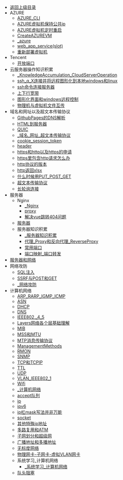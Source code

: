 - [返回上级目录](../_sidebar.md)
- AZURE
    - [AZURE_CLI](AZURE/AZURE_CLI.md)
    - [AZURE虚拟机保持公共ip](AZURE/AZURE虚拟机保持公共ip.md)
    - [AZURE虚拟机定时重启](AZURE/AZURE虚拟机定时重启.md)
    - [CreateAZUREVM](AZURE/CreateAZUREVM.md)
    - [_azure](AZURE/_azure.md)
    - [web_app_service(slot)](AZURE/web_app_service(slot).md)
    - [重新部署虚拟机](AZURE/重新部署虚拟机.md)
- Tencent
    - [开放端口](Tencent/开放端口.md)
- 云服务器操作知识积累
    - [_KnowledgeAccumulation_CloudServerOperation](云服务器操作知识积累/_KnowledgeAccumulation_CloudServerOperation.md)
    - [ssh_q_X连接并将远程图形化到本地windows和linux](云服务器操作知识积累/ssh_q_X连接并将远程图形化到本地windows和linux.md)
    - [ssh命令连接服务器](云服务器操作知识积累/ssh命令连接服务器.md)
    - [上下行宽带](云服务器操作知识积累/上下行宽带.md)
    - [图形化界面和windows远程控制](云服务器操作知识积累/图形化界面和windows远程控制.md)
    - [物理机与虚拟机文件互传](云服务器操作知识积累/物理机与虚拟机文件互传.md)
- 域名和网址以及超文本传输协议
    - [GithubPages的DNS解析](域名和网址以及超文本传输协议/GithubPages的DNS解析.md)
    - [HTML到服务器](域名和网址以及超文本传输协议/HTML到服务器.md)
    - [QUIC](域名和网址以及超文本传输协议/QUIC.md)
    - [_域名_网址_超文本传输协议](域名和网址以及超文本传输协议/_域名_网址_超文本传输协议.md)
    - [cookie_session_token](域名和网址以及超文本传输协议/cookie_session_token.md)
    - [header](域名和网址以及超文本传输协议/header.md)
    - [https和http以及https的申请](域名和网址以及超文本传输协议/https和http以及https的申请.md)
    - [https里包含http请求怎么办](域名和网址以及超文本传输协议/https里包含http请求怎么办.md)
    - [http协议的版本](域名和网址以及超文本传输协议/http协议的版本.md)
    - [http返回xlsx](域名和网址以及超文本传输协议/http返回xlsx.md)
    - [什么时候用PUT_POST_GET](域名和网址以及超文本传输协议/什么时候用PUT_POST_GET.md)
    - [超文本传输协议](域名和网址以及超文本传输协议/超文本传输协议.md)
    - [长轮询连接](域名和网址以及超文本传输协议/长轮询连接.md)
- 服务器
    - Nginx
        - [_Nginx](服务器/Nginx/_Nginx.md)
        - [proxy](服务器/Nginx/proxy.md)
        - [解决vue跳转404问题](服务器/Nginx/解决vue跳转404问题.md)
    - [服务器](服务器/服务器.md)
    - 服务器知识积累
        - [_服务器知识积累](服务器/服务器知识积累/_服务器知识积累.md)
        - [代理_Proxy和反向代理_ReverseProxy](服务器/服务器知识积累/代理_Proxy和反向代理_ReverseProxy.md)
        - [常用端口](服务器/服务器知识积累/常用端口.md)
        - [端口映射_端口转发](服务器/服务器知识积累/端口映射_端口转发.md)
- [服务器和网络](服务器和网络.md)
- 网络攻防
    - [SQL注入](网络攻防/SQL注入.md)
    - [SSRF与POST和GET](网络攻防/SSRF与POST和GET.md)
    - [_网络攻防](网络攻防/_网络攻防.md)
- 计算机网络
    - [ARP_RARP_IGMP_ICMP](计算机网络/ARP_RARP_IGMP_ICMP.md)
    - [ASN](计算机网络/ASN.md)
    - [DHCP](计算机网络/DHCP.md)
    - [DNS](计算机网络/DNS.md)
    - [IEEE802._4_5](计算机网络/IEEE802._4_5.md)
    - [Layers网络各个层基础理解](计算机网络/Layers网络各个层基础理解.md)
    - [MIB](计算机网络/MIB.md)
    - [MSS和MTU](计算机网络/MSS和MTU.md)
    - [MTP消息传输协议](计算机网络/MTP消息传输协议.md)
    - [ManagementMethods](计算机网络/ManagementMethods.md)
    - [RMON](计算机网络/RMON.md)
    - [SNMP](计算机网络/SNMP.md)
    - [TCP和TCPIP](计算机网络/TCP和TCPIP.md)
    - [TTL](计算机网络/TTL.md)
    - [UDP](计算机网络/UDP.md)
    - [VLAN_IEEE802_1](计算机网络/VLAN_IEEE802_1.md)
    - [Wifi](计算机网络/Wifi.md)
    - [_计算机网络](计算机网络/_计算机网络.md)
    - [accept队列](计算机网络/accept队列.md)
    - [ip](计算机网络/ip.md)
    - [ipv6](计算机网络/ipv6.md)
    - [ip杠mask写法并非万能](计算机网络/ip杠mask写法并非万能.md)
    - [socket](计算机网络/socket.md)
    - [其他特殊ip地址](计算机网络/其他特殊ip地址.md)
    - [多路复用和ATM](计算机网络/多路复用和ATM.md)
    - [子网划分和超级网](计算机网络/子网划分和超级网.md)
    - [广播地址和多播地址](计算机网络/广播地址和多播地址.md)
    - [无标度网络](计算机网络/无标度网络.md)
    - [物理网卡-子网卡-虚拟VLAN网卡](计算机网络/物理网卡-子网卡-虚拟VLAN网卡.md)
    - 系统学习_计算机网络
        - [_系统学习_计算机网络](计算机网络/系统学习_计算机网络/_系统学习_计算机网络.md)
    - [队头阻塞](计算机网络/队头阻塞.md)